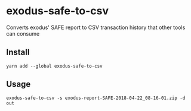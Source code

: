 # exodus-safe-to-csv

Converts exodus' SAFE report to CSV transaction history that other tools can consume

## Install

`yarn add --global exodus-safe-to-csv`

## Usage

`exodus-safe-to-csv -s exodus-report-SAFE-2018-04-22_08-16-01.zip -d out`